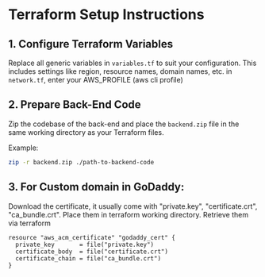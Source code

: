 # Terraform Setup Instructions

## 1. Configure Terraform Variables

Replace all generic variables in `variables.tf` to suit your configuration. This includes settings like region, resource names, domain names, etc.
in `network.tf`, enter your AWS_PROFILE (aws cli profile)

## 2. Prepare Back-End Code

Zip the codebase of the back-end and place the `backend.zip` file in the same working directory as your Terraform files.

Example:

```bash
zip -r backend.zip ./path-to-backend-code
```
## 3. For Custom domain in GoDaddy:
Download the certificate, it usually come with "private.key",   "certificate.crt", "ca_bundle.crt".
Place them in terraform working directory.
Retrieve them via terraform
```hcl
resource "aws_acm_certificate" "godaddy_cert" {
  private_key       = file("private.key")
  certificate_body  = file("certificate.crt")
  certificate_chain = file("ca_bundle.crt")
}
```

